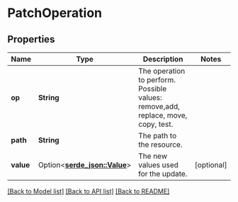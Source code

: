 # PatchOperation

## Properties

Name | Type | Description | Notes
------------ | ------------- | ------------- | -------------
**op** | **String** | The operation to perform. Possible values: remove,add, replace, move, copy, test. | 
**path** | **String** | The path to the resource. | 
**value** | Option<[**serde_json::Value**](.md)> | The new values used for the update. | [optional]

[[Back to Model list]](../README.md#documentation-for-models) [[Back to API list]](../README.md#documentation-for-api-endpoints) [[Back to README]](../README.md)


